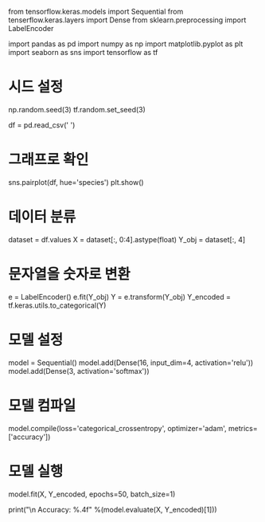 from tensorflow.keras.models import Sequential
from tenserflow.keras.layers import Dense
from sklearn.preprocessing import LabelEncoder

import pandas as pd
import numpy as np
import matplotlib.pyplot as plt
import seaborn as sns
import tensorflow as tf

# 시드 설정
np.random.seed(3)
tf.random.set_seed(3)

df = pd.read_csv(' ')

# 그래프로 확인
sns.pairplot(df, hue='species')
plt.show()

# 데이터 분류
dataset = df.values
X = dataset[:, 0:4].astype(float)
Y_obj = dataset[:, 4]

# 문자열을 숫자로 변환
e = LabelEncoder()
e.fit(Y_obj)
Y = e.transform(Y_obj)
Y_encoded = tf.keras.utils.to_categorical(Y)

# 모델 설정
model = Sequential()
model.add(Dense(16, input_dim=4, activation='relu'))
model.add(Dense(3, activation='softmax'))

# 모델 컴파일
model.compile(loss='categorical_crossentropy', optimizer='adam', metrics=['accuracy'])

# 모델 실행
model.fit(X, Y_encoded, epochs=50, batch_size=1)

print("\n Accuracy: %.4f" %(model.evaluate(X, Y_encoded)[1]))
```
